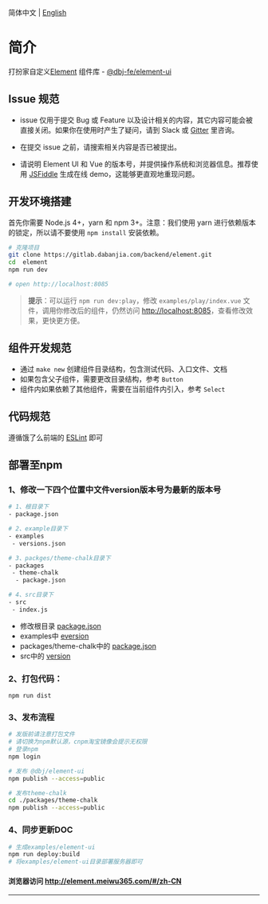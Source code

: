 简体中文 | [English](./README.md)

# 简介

打扮家自定义[Element](http://element.meiwu365.com/#/zh-CN) 组件库 -
[@dbj-fe/element-ui](https://www.npmjs.com/package/@dbj-fe/element-ui) 

## Issue 规范
- issue 仅用于提交 Bug 或 Feature 以及设计相关的内容，其它内容可能会被直接关闭。如果你在使用时产生了疑问，请到 Slack 或 [Gitter](https://gitter.im/ElemeFE/element) 里咨询。

- 在提交 issue 之前，请搜索相关内容是否已被提出。

- 请说明 Element UI 和 Vue 的版本号，并提供操作系统和浏览器信息。推荐使用 [JSFiddle](https://jsfiddle.net/) 生成在线 demo，这能够更直观地重现问题。

## 开发环境搭建
首先你需要 Node.js 4+，yarn 和 npm 3+。注意：我们使用 yarn 进行依赖版本的锁定，所以请不要使用 `npm install` 安装依赖。
```bash
# 克隆项目
git clone https://gitlab.dabanjia.com/backend/element.git
cd  element
npm run dev

# open http://localhost:8085
```

> **提示**：可以运行 `npm run dev:play`，修改 `examples/play/index.vue` 文件，调用你修改后的组件，仍然访问 [http://localhost:8085](http://localhost:8085)，查看修改效果，更快更方便。
## 组件开发规范
- 通过 `make new` 创建组件目录结构，包含测试代码、入口文件、文档
- 如果包含父子组件，需要更改目录结构，参考 `Button`
- 组件内如果依赖了其他组件，需要在当前组件内引入，参考 `Select`

## 代码规范
遵循饿了么前端的 [ESLint](https://github.com/ElemeFE/eslint-config-elemefe) 即可

## 部署至npm
### 1、修改一下四个位置中文件version版本号为最新的版本号
```bash
# 1、根目录下
- package.json

# 2、example目录下
- examples
 - versions.json

# 3、packges/theme-chalk目录下
- packages
 - theme-chalk
  - package.json

# 4、src目录下
- src
 - index.js
```
- 修改根目录 [package.json](./package.json)
- examples中 [eversion](./examples/versions.json)
- packages/theme-chalk中的 [package.json](./packages/theme-chalk/package.json)
- src中的 [version](./src/index.js)
### 2、打包代码：

```shell
npm run dist
```
### 3、发布流程
```bash
# 发版前请注意打包文件
# 请切换为npm默认源，cnpm淘宝镜像会提示无权限
# 登录npm
npm login

# 发布 @dbj/element-ui
npm publish --access=public

# 发布theme-chalk
cd ./packages/theme-chalk 
npm publish --access=public
```
### 4、同步更新DOC
```bash
# 生成examples/element-ui
npm run deploy:build
# 将examples/element-ui目录部署服务器即可
```
#### 浏览器访问 http://element.meiwu365.com/#/zh-CN
---
